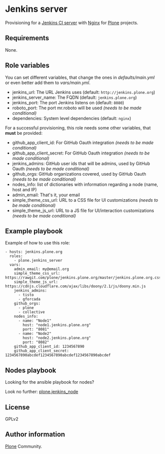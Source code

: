 Jenkins server
==============
Provisioning for a [Jenkins CI server](http://jenkins-ci.org/) with [Nginx](http://nginx.org/) for [Plone](https://plone.org/) projects.

Requirements
------------
None.

Role variables
--------------
You can set different variables,
that change the ones in *defaults/main.yml* or even better add them to *vars/main.yml*.

  * jenkins_url: The URL Jenkins uses (default: ``http://jenkins.plone.org``)
  * jenkins_server_name: The FQDN (default: ``jenkins.plone.org``)
  * jenkins_port: The port Jenkins listens on (default: ``8080``)
  * roboto_port: The port mr.roboto will be used *(needs to be made conditional)*
  * dependencies: System level dependencies (default: ``nginx``)

For a successful provisioning,
this role needs some other variables, that **must** be provided:

  * github_app_client_id: For GitHub Oauth integration *(needs to be made conditional)*
  * github_app_client_secret: For GitHub Oauth integration *(needs to be made conditional)*
  * jenkins_admins: GitHub user ids that will be admins, used by GitHub Oauth *(needs to be made conditional)*
  * github_orgs: GitHub organizations covered, used by GitHub Oauth *(needs to be made conditional)*
  * nodes_info: list of dictionaries with information regarding a node (name, host and IP)
  * admin_email: That's it, your email
  * simple_theme_css_url: URL to a CSS file for UI customizations *(needs to be made conditional)*
  * simple_theme_js_url: URL to a JS file for UI/interaction customizations *(needs to be made conditional)*

Example playbook
----------------
Example of how to use this role:

    - hosts: jenkins.plone.org
      roles:
        - plone.jenkins_server
      vars:
        admin_email: my@email.org
        simple_theme_css_url: https://rawgit.com/plone/jenkins.plone.org/master/jenkins.plone.org.css
        simple_theme_js_url: https://cdnjs.cloudflare.com/ajax/libs/doony/2.1/js/doony.min.js
        jenkins_admins:
          - tisto
          - gforcada
        github_orgs:
          - plone
          - collective
        nodes_info:
          - name: "Node1"
            host: "node1.jenkins.plone.org"
            port: "8081"
          - name: "Node2"
            host: "node2.jenkins.plone.org"
            port: "8082"
        github_app_client_id: 1234567890
        github_app_client_secret: 1234567890abcdef1234567890abcdef1234567890abcdef

Nodes playbook
--------------
Looking for the ansible playbook for nodes?

Look no further: [plone.jenkins_node](https://galaxy.ansible.com/list#/roles/3517)

License
-------
GPLv2

Author information
------------------
[Plone](https://plone.org/) Community.
